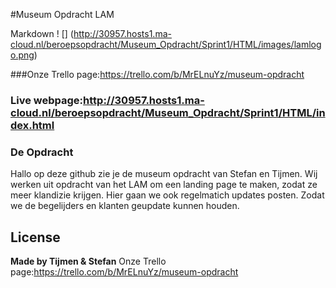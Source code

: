 #Museum Opdracht LAM

Markdown ! [] (http://30957.hosts1.ma-cloud.nl/beroepsopdracht/Museum_Opdracht/Sprint1/HTML/images/lamlogo.png)


###Onze Trello page:https://trello.com/b/MrELnuYz/museum-opdracht

### Live webpage:http://30957.hosts1.ma-cloud.nl/beroepsopdracht/Museum_Opdracht/Sprint1/HTML/index.html

### De Opdracht
Hallo op deze github zie je de museum opdracht van Stefan en Tijmen. Wij werken uit opdracht van het LAM om een landing page te maken, zodat ze meer klandizie krijgen. Hier gaan we ook regelmatich updates posten. Zodat we de begelijders en klanten geupdate kunnen houden.

License
----

**Made by Tijmen & Stefan**
Onze Trello page:https://trello.com/b/MrELnuYz/museum-opdracht
